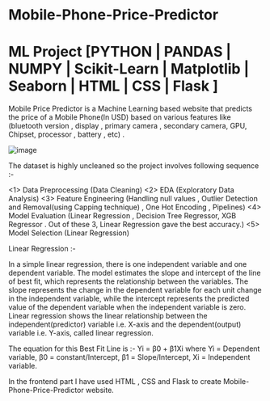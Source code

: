 # Mobile-Phone-Price-Predictor
# ML Project [PYTHON | PANDAS | NUMPY | Scikit-Learn | Matplotlib | Seaborn | HTML | CSS | Flask ]

Mobile Price Predictor is a Machine Learning based website that predicts the price of a Mobile Phone(In USD) based on various features like (bluetooth version , display , primary camera , secondary camera, GPU, Chipset, processor , battery , etc) .

![image](https://github.com/user-attachments/assets/b80fec48-8329-41c4-8927-671e97becefa)


The dataset is highly uncleaned so the project involves following sequence :-

<1> Data Preprocessing (Data Cleaning) 
<2> EDA (Exploratory Data Analysis)
<3> Feature Engineering (Handling null values , Outlier Detection and Removal(using Capping technique) , One Hot Encoding , Pipelines)
<4> Model Evaluation (Linear Regression , Decision Tree Regressor, XGB Regressor . Out of these 3, Linear Regression gave the best accuracy.) 
<5> Model Selection (Linear Regression)

Linear Regression :- 

In a simple linear regression, there is one independent variable and one dependent variable. The model estimates the slope and intercept of the line of best fit, which represents the relationship between the variables. The slope represents the change in the dependent variable for each unit change in the independent variable, while the intercept represents the predicted value of the dependent variable when the independent variable is zero.
Linear regression shows the linear relationship between the independent(predictor) variable i.e. X-axis and the dependent(output) variable i.e. Y-axis, called linear regression.

The equation for this Best Fit Line is :- 
         Yi = β0 + β1Xi 
where Yi = Dependent variable,  β0 = constant/Intercept, β1 = Slope/Intercept, Xi = Independent variable.

In the frontend part I have used HTML , CSS and Flask to create Mobile-Phone-Price-Predictor website.  
